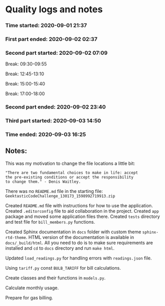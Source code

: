 # Quality logs and notes

### Time started: 2020-09-01 21:37
### First part ended: 2020-09-02 02:37

### Second part started: 2020-09-02 07:09
Break: 09:30-09:55

Break: 12:45-13:10

Break: 15:00-15:40

Break: 17:00-18:00

### Second part ended: 2020-09-02 23:40

### Third part started: 2020-09-03 14:50

### Time ended: 2020-09-03 16:25

## Notes:

This was my motivation to change the file locations a little bit: 
    
    "There are two fundamental choices to make in life: accept 
    the pre-existing conditions or accept the responsibility 
    to change them." - Denis Waitley.

There was no `README.md` file in the starting file: 
`GeektasticCodeChallenge_130173_1598992719913.zip`

Created `README.md` file with instructions for how to use the application.
Created `.editorconfig` file to aid collaboration in the project.
Created `app` package and moved some application files there.
Created `tests` directory and test file for `bill_members.py` functions.

Created Sphinx documentation in `docs` folder with custom theme `sphinx-rtd-theme`.
HTML version of the documentation is available in `docs/_build/html`. 
All you need to do is to make sure requirements are installed and 
`cd` to `docs` directory and run `make html`.

Updated `load_readings.py` for handling errors with `readings.json` file.

Using `tariff.py` const `BULB_TARIFF` for bill calculations.

Create classes and their functions in `models.py`.

Calculate monthly usage.

Prepare for gas billing.
